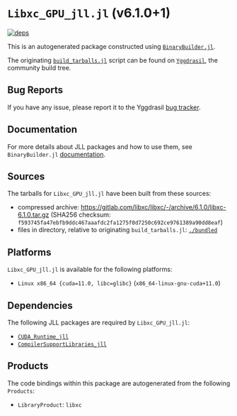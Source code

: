 # `Libxc_GPU_jll.jl` (v6.1.0+1)

[![deps](https://juliahub.com/docs/Libxc_GPU_jll/deps.svg)](https://juliahub.com/ui/Packages/Libxc_GPU_jll/uXLWx?page=2)

This is an autogenerated package constructed using [`BinaryBuilder.jl`](https://github.com/JuliaPackaging/BinaryBuilder.jl).

The originating [`build_tarballs.jl`](https://github.com/JuliaPackaging/Yggdrasil/blob/89c33a80d8c9d7e0a9293b1aa06ffc5b26563e89/L/Libxc/Libxc_GPU/build_tarballs.jl) script can be found on [`Yggdrasil`](https://github.com/JuliaPackaging/Yggdrasil/), the community build tree.

## Bug Reports

If you have any issue, please report it to the Yggdrasil [bug tracker](https://github.com/JuliaPackaging/Yggdrasil/issues).

## Documentation

For more details about JLL packages and how to use them, see `BinaryBuilder.jl` [documentation](https://docs.binarybuilder.org/stable/jll/).

## Sources

The tarballs for `Libxc_GPU_jll.jl` have been built from these sources:

* compressed archive: https://gitlab.com/libxc/libxc/-/archive/6.1.0/libxc-6.1.0.tar.gz (SHA256 checksum: `f593745fa47ebfb9ddc467aaafdc2fa1275f0d7250c692ce9761389a90dd8eaf`)
* files in directory, relative to originating `build_tarballs.jl`: [`./bundled`](https://github.com/JuliaPackaging/Yggdrasil/tree/89c33a80d8c9d7e0a9293b1aa06ffc5b26563e89/L/Libxc/Libxc_GPU/bundled)

## Platforms

`Libxc_GPU_jll.jl` is available for the following platforms:

* `Linux x86_64 {cuda=11.0, libc=glibc}` (`x86_64-linux-gnu-cuda+11.0`)

## Dependencies

The following JLL packages are required by `Libxc_GPU_jll.jl`:

* [`CUDA_Runtime_jll`](https://github.com/JuliaBinaryWrappers/CUDA_Runtime_jll.jl)
* [`CompilerSupportLibraries_jll`](https://github.com/JuliaBinaryWrappers/CompilerSupportLibraries_jll.jl)

## Products

The code bindings within this package are autogenerated from the following `Products`:

* `LibraryProduct`: `libxc`
